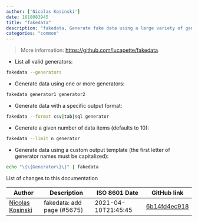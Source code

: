 ```yaml
---
author: ['Nicolas Kosinski']
date: 1618083945
title: "fakedata"
description: "fakedata, Generate fake data using a large variety of generators."
categories: "common"
---
```

> More information: <https://github.com/lucapette/fakedata>.

- List all valid generators:

```bash
fakedata --generators
```

- Generate data using one or more generators:

```bash
fakedata generator1 generator2
```

- Generate data with a specific output format:

```bash
fakedata --format csv|tab|sql generator
```

- Generate a given number of data items (defaults to 10):

```bash
fakedata --limit n generator
```

- Generate data using a custom output template (the first letter of generator names must be capitalized):

```bash
echo "\{\{Generator\}\}" | fakedata
```
List of changes to this documentation


Author | Description | ISO 8601 Date | GitHub link
------|-----|-----|-----
[Nicolas Kosinski](mailto:nicokosi@yahoo.com) | fakedata: add page (#5675) | 2021-04-10T21:45:45 | [6b14fd4ec918](https://github.com/tldr-pages/tldr/commit/6b14fd4ec9180e319dffc56ea189e75898515ed0)

